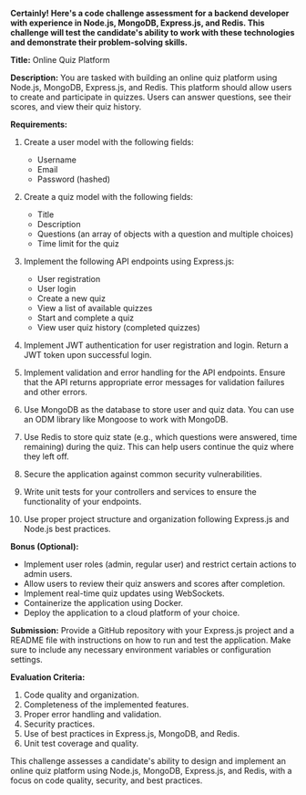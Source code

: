 **Certainly! Here's a code challenge assessment for a backend developer with experience in Node.js, MongoDB, Express.js, and Redis. This challenge will test the candidate's ability to work with these technologies and demonstrate their problem-solving skills.**

**Title:** Online Quiz Platform

**Description:** You are tasked with building an online quiz platform using Node.js, MongoDB, Express.js, and Redis. This platform should allow users to create and participate in quizzes. Users can answer questions, see their scores, and view their quiz history.

**Requirements:**

1.  Create a user model with the following fields:

    - Username
    - Email
    - Password (hashed)

2.  Create a quiz model with the following fields:

    - Title
    - Description
    - Questions (an array of objects with a question and multiple choices)
    - Time limit for the quiz

3.  Implement the following API endpoints using Express.js:

    - User registration
    - User login
    - Create a new quiz
    - View a list of available quizzes
    - Start and complete a quiz
    - View user quiz history (completed quizzes)

4.  Implement JWT authentication for user registration and login. Return a JWT token upon successful login.
5.  Implement validation and error handling for the API endpoints. Ensure that the API returns appropriate error messages for validation failures and other errors.
6.  Use MongoDB as the database to store user and quiz data. You can use an ODM library like Mongoose to work with MongoDB.
7.  Use Redis to store quiz state (e.g., which questions were answered, time remaining) during the quiz. This can help users continue the quiz where they left off.
8.  Secure the application against common security vulnerabilities.
9.  Write unit tests for your controllers and services to ensure the functionality of your endpoints.
10. Use proper project structure and organization following Express.js and Node.js best practices.

**Bonus (Optional):**

- Implement user roles (admin, regular user) and restrict certain actions to admin users.
- Allow users to review their quiz answers and scores after completion.
- Implement real-time quiz updates using WebSockets.
- Containerize the application using Docker.
- Deploy the application to a cloud platform of your choice.

**Submission:** Provide a GitHub repository with your Express.js project and a README file with instructions on how to run and test the application. Make sure to include any necessary environment variables or configuration settings.

**Evaluation Criteria:**

1.  Code quality and organization.
2.  Completeness of the implemented features.
3.  Proper error handling and validation.
4.  Security practices.
5.  Use of best practices in Express.js, MongoDB, and Redis.
6.  Unit test coverage and quality.

This challenge assesses a candidate's ability to design and implement an online quiz platform using Node.js, MongoDB, Express.js, and Redis, with a focus on code quality, security, and best practices.
